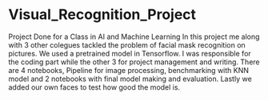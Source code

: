 # Visual_Recognition_Project
Project Done for a Class in AI and Machine Learning
In this project me along with 3 other colegues tackled the problem of facial mask recognition on pictures. We used a pretrained model in Tensorflow. I was responsible for the coding part while the other 3 for project management and writing. There are 4 notebooks, Pipeline for image processing, benchmarking with KNN model and 2 notebooks with final model making and evaluation. Lastly we added our own faces to test how good the model is.  
